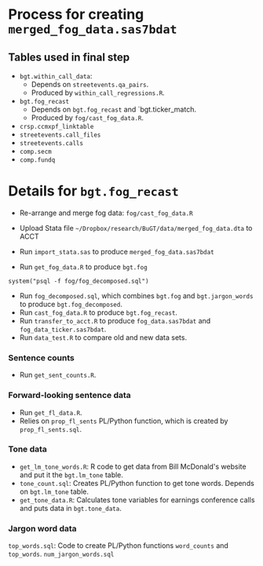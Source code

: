 # Process for creating `merged_fog_data.sas7bdat`

## Tables used in final step

- `bgt.within_call_data`:
    - Depends on `streetevents.qa_pairs`. 
    - Produced by `within_call_regressions.R`.
- `bgt.fog_recast`
    - Depends on `bgt.fog_recast` and `bgt.ticker_match.
    - Produced by `fog/cast_fog_data.R`. 
- `crsp.ccmxpf_linktable`
- `streetevents.call_files`
- `streetevents.calls`
- `comp.secm`
- `comp.fundq`

# Details for `bgt.fog_recast`

- Re-arrange and merge fog data: `fog/cast_fog_data.R`
- Upload Stata file `~/Dropbox/research/BuGT/data/merged_fog_data.dta` to ACCT
- Run `import_stata.sas` to produce `merged_fog_data.sas7bdat`


- Run `get_fog_data.R` to produce `bgt.fog`

```
system("psql -f fog/fog_decomposed.sql")
```
- Run `fog_decomposed.sql`, which combines `bgt.fog` and `bgt.jargon_words` to produce `bgt.fog_decomposed`.
- Run `cast_fog_data.R` to produce `bgt.fog_recast`.
- Run `transfer_to_acct.R` to produce `fog_data.sas7bdat` and `fog_data_ticker.sas7bdat`.
- Run `data_test.R` to compare old and new data sets.

### Sentence counts

- Run `get_sent_counts.R`. 

### Forward-looking sentence data

- Run `get_fl_data.R`. 
- Relies on `prop_fl_sents` PL/Python function, which is created by `prop_fl_sents.sql`.

### Tone data

- `get_lm_tone_words.R`: R code to get data from Bill McDonald's website and put it the `bgt.lm_tone` table.
- `tone_count.sql`: Creates PL/Python function to get tone words. Depends on `bgt.lm_tone` table.
- `get_tone_data.R`: Calculates tone variables for earnings conference calls and puts data in `bgt.tone_data`. 

### Jargon word data
`top_words.sql`: Code to create PL/Python functions `word_counts` and `top_words`.
`num_jargon_words.sql`

